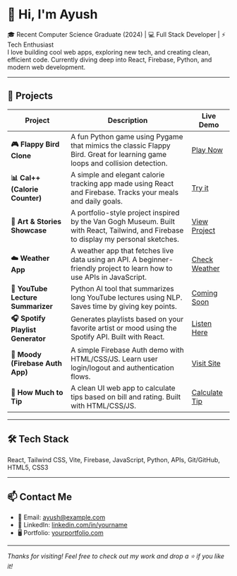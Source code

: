 # 👋 Hi, I'm Ayush

🎓 Recent Computer Science Graduate (2024) | 💻 Full Stack Developer | ⚡ Tech Enthusiast  
I love building cool web apps, exploring new tech, and creating clean, efficient code. Currently diving deep into React, Firebase, Python, and modern web development.

---

## 🚀 Projects

| Project | Description | Live Demo |
|--------|-------------|-----------|
| **🎮 Flappy Bird Clone** | A fun Python game using Pygame that mimics the classic Flappy Bird. Great for learning game loops and collision detection. | [Play Now](https://your-live-link.com) |
| **📊 Cal++ (Calorie Counter)** | A simple and elegant calorie tracking app made using React and Firebase. Tracks your meals and daily goals. | [Try it](https://your-live-link.com) |
| **🎨 Art & Stories Showcase** | A portfolio-style project inspired by the Van Gogh Museum. Built with React, Tailwind, and Firebase to display my personal sketches. | [View Project](https://your-live-link.com) |
| **☁️ Weather App** | A weather app that fetches live data using an API. A beginner-friendly project to learn how to use APIs in JavaScript. | [Check Weather](https://your-live-link.com) |
| **🤖 YouTube Lecture Summarizer** | Python AI tool that summarizes long YouTube lectures using NLP. Saves time by giving key points. | [Coming Soon](#) |
| **🎧 Spotify Playlist Generator** | Generates playlists based on your favorite artist or mood using the Spotify API. Built with React. | [Listen Here](https://your-live-link.com) |
| **📱 Moody (Firebase Auth App)** | A simple Firebase Auth demo with HTML/CSS/JS. Learn user login/logout and authentication flows. | [Visit Site](https://your-live-link.com) |
| **🧮 How Much to Tip** | A clean UI web app to calculate tips based on bill and rating. Built with HTML/CSS/JS. | [Calculate Tip](https://your-live-link.com) |

---

## 🛠️ Tech Stack

React, Tailwind CSS, Vite, Firebase, JavaScript, Python, APIs, Git/GitHub, HTML5, CSS3

---

## 📫 Contact Me

- 📧 Email: [ayush@example.com](mailto:ayush@example.com)  
- 💼 LinkedIn: [linkedin.com/in/yourname](https://linkedin.com/in/yourname)  
- 🖥️ Portfolio: [yourportfolio.com](https://yourportfolio.com)

---

_Thanks for visiting! Feel free to check out my work and drop a ⭐️ if you like it!_
